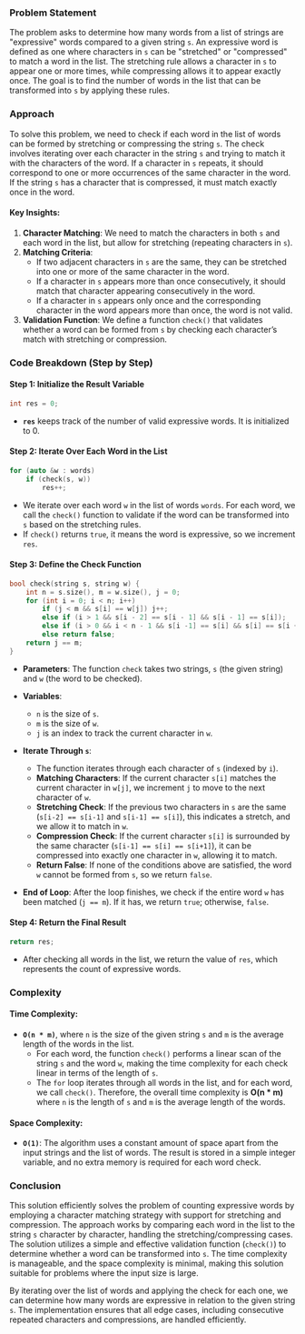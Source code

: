 ### Problem Statement
The problem asks to determine how many words from a list of strings are "expressive" words compared to a given string `s`. An expressive word is defined as one where characters in `s` can be "stretched" or "compressed" to match a word in the list. The stretching rule allows a character in `s` to appear one or more times, while compressing allows it to appear exactly once. The goal is to find the number of words in the list that can be transformed into `s` by applying these rules.

### Approach
To solve this problem, we need to check if each word in the list of words can be formed by stretching or compressing the string `s`. The check involves iterating over each character in the string `s` and trying to match it with the characters of the word. If a character in `s` repeats, it should correspond to one or more occurrences of the same character in the word. If the string `s` has a character that is compressed, it must match exactly once in the word.

#### Key Insights:
1. **Character Matching**: We need to match the characters in both `s` and each word in the list, but allow for stretching (repeating characters in `s`).
2. **Matching Criteria**:
    - If two adjacent characters in `s` are the same, they can be stretched into one or more of the same character in the word.
    - If a character in `s` appears more than once consecutively, it should match that character appearing consecutively in the word.
    - If a character in `s` appears only once and the corresponding character in the word appears more than once, the word is not valid.
3. **Validation Function**: We define a function `check()` that validates whether a word can be formed from `s` by checking each character’s match with stretching or compression.

### Code Breakdown (Step by Step)

#### Step 1: Initialize the Result Variable
```cpp
int res = 0;
```
- **`res`** keeps track of the number of valid expressive words. It is initialized to 0.

#### Step 2: Iterate Over Each Word in the List
```cpp
for (auto &w : words)
    if (check(s, w))
        res++;
```
- We iterate over each word `w` in the list of words `words`. For each word, we call the `check()` function to validate if the word can be transformed into `s` based on the stretching rules.
- If `check()` returns `true`, it means the word is expressive, so we increment `res`.

#### Step 3: Define the Check Function
```cpp
bool check(string s, string w) {
    int n = s.size(), m = w.size(), j = 0;
    for (int i = 0; i < n; i++)
        if (j < m && s[i] == w[j]) j++;
        else if (i > 1 && s[i - 2] == s[i - 1] && s[i - 1] == s[i]);
        else if (i > 0 && i < n - 1 && s[i -1] == s[i] && s[i] == s[i +1]);
        else return false;
    return j == m;
}
```
- **Parameters**: The function `check` takes two strings, `s` (the given string) and `w` (the word to be checked).
- **Variables**: 
  - `n` is the size of `s`.
  - `m` is the size of `w`.
  - `j` is an index to track the current character in `w`.
  
- **Iterate Through `s`**:
  - The function iterates through each character of `s` (indexed by `i`).
  - **Matching Characters**: If the current character `s[i]` matches the current character in `w[j]`, we increment `j` to move to the next character of `w`.
  - **Stretching Check**: If the previous two characters in `s` are the same (`s[i-2] == s[i-1]` and `s[i-1] == s[i]`), this indicates a stretch, and we allow it to match in `w`.
  - **Compression Check**: If the current character `s[i]` is surrounded by the same character (`s[i-1] == s[i] == s[i+1]`), it can be compressed into exactly one character in `w`, allowing it to match.
  - **Return False**: If none of the conditions above are satisfied, the word `w` cannot be formed from `s`, so we return `false`.
  
- **End of Loop**: After the loop finishes, we check if the entire word `w` has been matched (`j == m`). If it has, we return `true`; otherwise, `false`.

#### Step 4: Return the Final Result
```cpp
return res;
```
- After checking all words in the list, we return the value of `res`, which represents the count of expressive words.

### Complexity

#### Time Complexity:
- **`O(n * m)`**, where `n` is the size of the given string `s` and `m` is the average length of the words in the list.
  - For each word, the function `check()` performs a linear scan of the string `s` and the word `w`, making the time complexity for each check linear in terms of the length of `s`.
  - The `for` loop iterates through all words in the list, and for each word, we call `check()`. Therefore, the overall time complexity is **O(n * m)** where `n` is the length of `s` and `m` is the average length of the words.

#### Space Complexity:
- **`O(1)`**: The algorithm uses a constant amount of space apart from the input strings and the list of words. The result is stored in a simple integer variable, and no extra memory is required for each word check.

### Conclusion
This solution efficiently solves the problem of counting expressive words by employing a character matching strategy with support for stretching and compression. The approach works by comparing each word in the list to the string `s` character by character, handling the stretching/compressing cases. The solution utilizes a simple and effective validation function (`check()`) to determine whether a word can be transformed into `s`. The time complexity is manageable, and the space complexity is minimal, making this solution suitable for problems where the input size is large. 

By iterating over the list of words and applying the check for each one, we can determine how many words are expressive in relation to the given string `s`. The implementation ensures that all edge cases, including consecutive repeated characters and compressions, are handled efficiently.